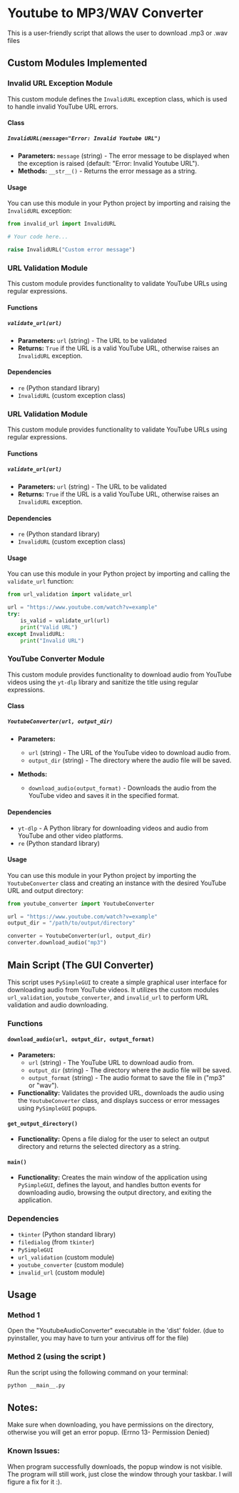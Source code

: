 # Youtube to MP3/WAV Converter

This is a user-friendly script that allows the user to download .mp3 or .wav files

## Custom Modules Implemented

### Invalid URL Exception Module

This custom module defines the `InvalidURL` exception class, which is used to handle invalid YouTube URL errors.

#### Class

##### `InvalidURL(message="Error: Invalid Youtube URL")`

- **Parameters:** `message` (string) - The error message to be displayed when the exception is raised (default: "Error: Invalid Youtube URL").
- **Methods:** `__str__()` - Returns the error message as a string.

#### Usage

You can use this module in your Python project by importing and raising the `InvalidURL` exception:

```python
from invalid_url import InvalidURL

# Your code here...

raise InvalidURL("Custom error message")
```

### URL Validation Module

This custom module provides functionality to validate YouTube URLs using regular expressions.

#### Functions

##### `validate_url(url)`

- **Parameters:** `url` (string) - The URL to be validated
- **Returns:** `True` if the URL is a valid YouTube URL, otherwise raises an `InvalidURL` exception.

#### Dependencies

- `re` (Python standard library)
- `InvalidURL` (custom exception class)

### URL Validation Module

This custom module provides functionality to validate YouTube URLs using regular expressions.

#### Functions

##### `validate_url(url)`

- **Parameters:** `url` (string) - The URL to be validated
- **Returns:** `True` if the URL is a valid YouTube URL, otherwise raises an `InvalidURL` exception.

#### Dependencies

- `re` (Python standard library)
- `InvalidURL` (custom exception class)

#### Usage

You can use this module in your Python project by importing and calling the `validate_url` function:

```python
from url_validation import validate_url

url = "https://www.youtube.com/watch?v=example"
try:
    is_valid = validate_url(url)
    print("Valid URL")
except InvalidURL:
    print("Invalid URL")
```
### YouTube Converter Module

This custom module provides functionality to download audio from YouTube videos using the `yt-dlp` library and sanitize the title using regular expressions.

#### Class

##### `YoutubeConverter(url, output_dir)`

- **Parameters:**
  - `url` (string) - The URL of the YouTube video to download audio from.
  - `output_dir` (string) - The directory where the audio file will be saved.

- **Methods:**
  - `download_audio(output_format)` - Downloads the audio from the YouTube video and saves it in the specified format.

#### Dependencies

- `yt-dlp` - A Python library for downloading videos and audio from YouTube and other video platforms.
- `re` (Python standard library)

#### Usage

You can use this module in your Python project by importing the `YoutubeConverter` class and creating an instance with the desired YouTube URL and output directory:

```python
from youtube_converter import YoutubeConverter

url = "https://www.youtube.com/watch?v=example"
output_dir = "/path/to/output/directory"

converter = YoutubeConverter(url, output_dir)
converter.download_audio("mp3")
```

## Main Script (The GUI Converter)
This script uses `PySimpleGUI` to create a simple graphical user interface for downloading audio from YouTube videos. It utilizes the custom modules `url_validation`, `youtube_converter`, and `invalid_url` to perform URL validation and audio downloading.

### Functions

#### `download_audio(url, output_dir, output_format)`

- **Parameters:**
  - `url` (string) - The YouTube URL to download audio from.
  - `output_dir` (string) - The directory where the audio file will be saved.
  - `output_format` (string) - The audio format to save the file in ("mp3" or "wav").
- **Functionality:** Validates the provided URL, downloads the audio using the `YoutubeConverter` class, and displays success or error messages using `PySimpleGUI` popups.

#### `get_output_directory()`

- **Functionality:** Opens a file dialog for the user to select an output directory and returns the selected directory as a string.

#### `main()`

- **Functionality:** Creates the main window of the application using `PySimpleGUI`, defines the layout, and handles button events for downloading audio, browsing the output directory, and exiting the application.

### Dependencies

- `tkinter` (Python standard library)
- `filedialog` (from `tkinter`)
- `PySimpleGUI`
- `url_validation` (custom module)
- `youtube_converter` (custom module)
- `invalid_url` (custom module)

## Usage

### Method 1
Open the "YoutubeAudioConverter" executable in the 'dist' folder. (due to pyinstaller, you may have to turn your antivirus 
off for the file)

### Method 2 (using the script )
Run the script using the following command on your terminal:

```bash
python __main__.py
```
## Notes:
Make sure when downloading, you have permissions on the directory, 
otherwise you will get an error popup. (Errno 13- Permission Denied)
### Known Issues:
When program successfully downloads, the popup window is not visible.
The program will still work, just close the window through your taskbar.
I will figure a fix for it :).





